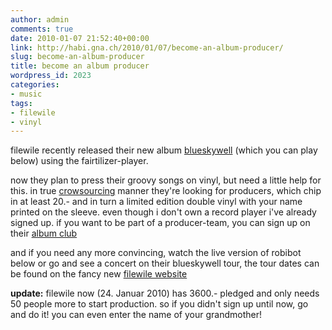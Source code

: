 ```yaml
---
author: admin
comments: true
date: 2010-01-07 21:52:40+00:00
link: http://habi.gna.ch/2010/01/07/become-an-album-producer/
slug: become-an-album-producer
title: become an album producer
wordpress_id: 2023
categories:
- music
tags:
- filewile
- vinyl
---
```


filewile recently released their new album [blueskywell](http://www.filewile.com/discography/) (which you can play below) using the fairtilizer-player.

now they plan to press their groovy songs on vinyl, but need a little help for this. in true [crowsourcing](http://en.wikipedia.org/wiki/Crowdsourcing) manner they're looking for producers, which chip in at least 20.- and in turn a limited edition double vinyl with your name printed on the sleeve. even though i don't own a record player i've already signed up. if you want to be part of a producer-team, you can sign up on their [album club](http://albumclub.macends.com/)

and if you need any more convincing, watch the live version of robibot below or go and see a concert on their blueskywell tour, the tour dates can be found on the fancy new [filewile website](http://www.filewile.com/2009/11/13/new-album-%C2%ABblueskywell%C2%BB-tour/)

**update:** filewile now (24. Januar 2010) has 3600.- pledged and only needs 50 people more to start production. so if you didn't sign up until now, go and do it! you can even enter the name of your grandmother!
